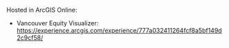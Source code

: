 Hosted in ArcGIS Online:

- Vancouver Equity Visualizer: https://experience.arcgis.com/experience/777a032411264fcf8a5bf149d2c9cf58/
